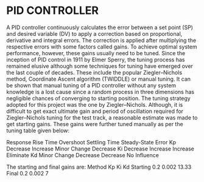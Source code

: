 # PID CONTROLLER
A PID controller continuously calculates the error between a set point (SP) and desired variable (DV) to apply a correction based on proportional, derivative and integral errors. The correction is applied after multiplying the respective errors with some factors called gains. To achieve optimal system performance, however, these gains usually need to be tuned. Since the inception of PID control in 1911 by Elmer Sperry, the tuning process has remained elusive although some techniques for tuning have emerged over the last couple of decades. These include the popular Ziegler–Nichols method, Coordinate Ascent algorithm (TWIDDLE) or manual tuning. It can be shown that manual tuning of a PID controller without any system knowledge is a lost cause since a random process in three dimensions has negligible chances of converging to starting position.
The tuning strategy adopted for this project was the one by Ziegler–Nichols. Although, it is difficult to get exact ultimate gain and period of oscillation required for Ziegler–Nichols tuning for the test track, a reasonable estimate was made to get starting gains. These gains were further tuned manually as per the tuning table given below:

Response	Rise Time		Overshoot	Settling Time	Steady-State Error
Kp			Decrease		Increase	Minor Change	Decrease
Ki			Decrease		Increase	Increase		Eliminate
Kd			Minor Change	Decrease	Decrease		No Influence

	

The starting and final gains are:
Method		Kp		Ki		Kd
Starting	0.2		0.002	13.33
Final		0.2		0.002	7



